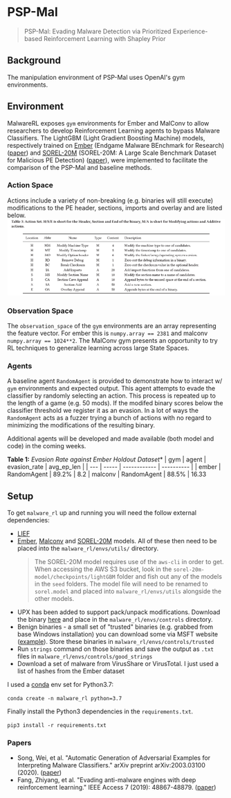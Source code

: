 # PSP-Mal
> PSP-Mal: Evading Malware Detection via Prioritized Experience-based Reinforcement Learning with Shapley Prior
> 
## Background
The manipulation environment of PSP-Mal uses OpenAI's gym environments. 


## Environment
MalwareRL exposes `gym` environments for Ember and MalConv to allow researchers to develop Reinforcement Learning agents to bypass Malware Classifiers. 
The LightGBM (Light Gradient Boosting Machine) models, respectively trained on [Ember](https://github.com/endgameinc/ember) (Endgame Malware BEnchmark for Research) ([paper](https://arxiv.org/abs/1804.04637)) and [SOREL-20M](https://github.com/sophos/SOREL-20M) (SOREL-20M: A Large Scale Benchmark Dataset for Malicious PE Detection) ([paper](https://arxiv.org/abs/2012.07634)), were implemented to facilitate the comparison of the PSP-Mal and baseline methods.
### Action Space
Actions include a variety of non-breaking (e.g. binaries will still execute) modifications to the PE header, sections, imports and overlay and are listed below.
![image](actionset.PNG)

### Observation Space
The `observation_space` of the `gym` environments are an array representing the feature vector. For ember this is `numpy.array == 2381` and malconv `numpy.array == 1024**2`. The MalConv gym presents an opportunity to try RL techniques to generalize learning across large State Spaces.

### Agents
A baseline agent `RandomAgent` is provided to demonstrate how to interact w/ `gym` environments and expected output. This agent attempts to evade the classifier by randomly selecting an action. This process is repeated up to the length of a game (e.g. 50 mods). If the modifed binary scores below the classifier threshold we register it as an evasion. In a lot of ways the `RandomAgent` acts as a fuzzer trying a bunch of actions with no regard to minimizing the modifications of the resulting binary.

Additional agents will be developed and made available (both model and code) in the coming weeks.

**Table 1:** _Evasion Rate against Ember Holdout Dataset_*
| gym | agent | evasion_rate | avg_ep_len |
| --- | ----- | ------------ | ---------- |
| ember | RandomAgent | 89.2% | 8.2
| malconv | RandomAgent | 88.5% | 16.33



## Setup
To get `malware_rl` up and running you will need the follow external dependencies:
- [LIEF](https://lief.quarkslab.com/)
- [Ember](https://github.com/Azure/2020-machine-learning-security-evasion-competition/blob/master/defender/defender/models/ember_model.txt.gz), [Malconv](https://github.com/endgameinc/ember/blob/master/malconv/malconv.h5) and [SOREL-20M](https://github.com/sophos-ai/SOREL-20M) models. All of these then need to be placed into the `malware_rl/envs/utils/` directory.
  > The SOREL-20M model requires use of the `aws-cli` in order to get. When accessing the AWS S3 bucket, look in the `sorel-20m-model/checkpoints/lightGBM` folder and fish out any of the models in the `seed` folders. The model file will need to be renamed to `sorel.model` and placed into `malware_rl/envs/utils` alongside the other models.
- UPX has been added to support pack/unpack modifications. Download the binary [here](https://upx.github.io/) and place in the `malware_rl/envs/controls` directory.
- Benign binaries - a small set of "trusted" binaries (e.g. grabbed from base Windows installation) you can download some via MSFT website ([example](https://download.microsoft.com/download/a/c/1/ac1ac039-088b-4024-833e-28f61e01f102/NETFX1.1_bootstrapper.exe)). Store these binaries in `malware_rl/envs/controls/trusted`
- Run `strings` command on those binaries and save the output as `.txt` files in `malware_rl/envs/controls/good_strings`
- Download a set of malware from VirusShare or VirusTotal. I just used a list of hashes from the Ember dataset

I used a [conda](https://docs.conda.io/en/latest/) env set for Python3.7:

`conda create -n malware_rl python=3.7`

Finally install the Python3 dependencies in the `requirements.txt`.

`pip3 install -r requirements.txt`


### Papers

- Song, Wei, et al. "Automatic Generation of Adversarial Examples for Interpreting Malware Classifiers." arXiv preprint arXiv:2003.03100 (2020).
 ([paper](https://arxiv.org/abs/2003.03100))
- Fang, Zhiyang, et al. "Evading anti-malware engines with deep reinforcement learning." IEEE Access 7 (2019): 48867-48879. ([paper](https://ieeexplore.ieee.org/stamp/stamp.jsp?arnumber=8676031))
